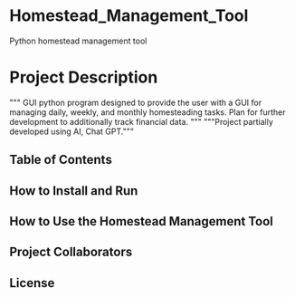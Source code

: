 # Homestead_Management_Tool
Python homestead management tool
# Project Description
""" GUI python program designed to provide the user with a GUI for 
managing daily, weekly, and monthly homesteading tasks.  Plan for further
development to additionally track financial data.
"""
"""Project partially developed using AI, Chat GPT."""

## Table of Contents


## How to Install and Run

## How to Use the Homestead Management Tool

## Project Collaborators

## License